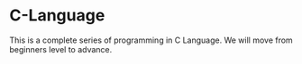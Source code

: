 # C-Language
This is a complete series of programming in C Language. We will move from beginners level to advance.
